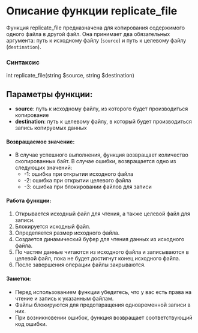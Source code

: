 # Описание функции replicate_file

Функция replicate_file предназначена для копирования содержимого одного файла в другой файл. Она принимает два обязательных аргумента: путь к исходному файлу (`source`) и путь к целевому файлу (`destination`).

### Синтаксис

int replicate_file(string $source, string $destination)

## Параметры функции:
- **source**: путь к исходному файлу, из которого будет производиться копирование
- **destination**: путь к целевому файлу, в который будет производиться запись копируемых данных

#### Возвращаемое значение:
- В случае успешного выполнения, функция возвращает количество скопированных байт. В случае ошибки, возвращается одно из следующих значений:
  - -1: ошибка при открытии исходного файла
  - -2: ошибка при открытии целевого файла
  - -3: ошибка при блокировании файлов для записи

#### Работа функции:
1. Открывается исходный файл для чтения, а также целевой файл для записи.
2. Блокируется исходный файл.
3. Определяется размер исходного файла.
4. Создается динамический буфер для чтения данных из исходного файла.
5. По частям данные читаются из исходного файла и записываются в целевой файл, пока не будет достигнут конец исходного файла.
6. После завершения операции файлы закрываются.

#### Заметки:
- Перед использованием функции убедитесь, что у вас есть права на чтение и запись к указанным файлам.
- Файлы блокируются для предотвращения одновременной записи в них.
- При возникновении ошибок, функция возвращает соответствующий код ошибки.
